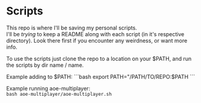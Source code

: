 # Scripts  
  
This repo is where I'll be saving my personal scripts.  
I'll be *trying* to keep a README along with each script (in it's respective directory). Look there first if you encounter any weirdness, or want more info.  
  
To use the scripts just clone the repo to a location on your $PATH, and run the scripts by dir name / name.  
  
Example adding to $PATH:  
```bash export PATH="/PATH/TO/REPO:$PATH ```  
  
Example running aoe-multiplayer:  
```bash aoe-multiplayer/aoe-multiplayer.sh ```


